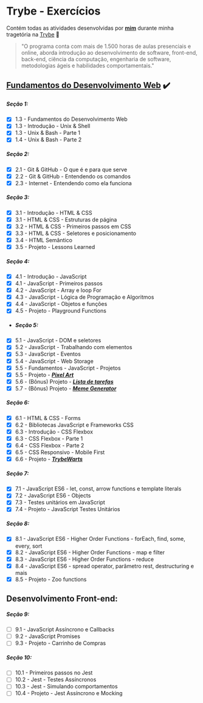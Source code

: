 # Trybe - Exercícios

Contém todas as atividades desenvolvidas por __[mim](https://www.linkedin.com/in/allan-ikeda/)__ durante minha tragetória na [Trybe](https://www.betrybe.com/) :rocket:


>"O programa conta com mais de 1.500 horas de aulas presenciais e online, aborda introdução ao desenvolvimento de software, front-end, back-end, ciência da computação, engenharia de software, metodologias ágeis e habilidades comportamentais."

##  __[Fundamentos do Desenvolvimento Web](https://github.com/AllanIkeda/trybe-exercicios/tree/main/fundamentos)__ ✔️

##### Seção 1:
- [X] 1.3 - Fundamentos do Desenvolvimento Web
- [X] 1.3 - Introdução - Unix & Shell
- [X] 1.3 - Unix & Bash - Parte 1
- [X] 1.4 - Unix & Bash - Parte 2

##### Seção 2:
- [X] 2.1 - Git & GitHub  - O que é e para que serve
- [X] 2.2 - Git & GitHub - Entendendo os comandos
- [X] 2.3 - Internet - Entendendo como ela funciona

##### Seção 3:
- [X] 3.1 - Introdução - HTML & CSS
- [X] 3.1 - HTML & CSS - Estruturas de página
- [X] 3.2 - HTML & CSS - Primeiros passos em CSS
- [X] 3.3 - HTML & CSS - Seletores e posicionamento
- [X] 3.4 - HTML Semântico
- [X] 3.5 - Projeto - Lessons Learned

##### Seção 4:
- [X] 4.1 - Introdução - JavaScript
- [X] 4.1 - JavaScript - Primeiros passos
- [X] 4.2 - JavaScript - Array e loop For
- [X] 4.3 - JavaScript - Lógica de Programação e Algoritmos
- [X] 4.4 - JavaScript - Objetos e funções
- [X] 4.5 - Projeto - Playground Functions

- ##### Seção 5:
- [X] 5.1 - JavaScript - DOM e seletores
- [X] 5.2 - JavaScript - Trabalhando com elementos
- [X] 5.3 - JavaScript - Eventos
- [X] 5.4 - JavaScript - Web Storage
- [X] 5.5 - Fundamentos - JavaScript - Projetos
- [X] 5.5 - Projeto - ___[Pixel Art](https://github.com/tryber/sd-027-a-project-pixels-art/tree/allan-ikeda-project-pixels-art)___
- [X] 5.6 - (Bônus) Projeto - ___[Lista de tarefas](https://github.com/tryber/sd-027-a-project-todo-list/tree/allan-ikeda-todo-list-project)___
- [X] 5.7 - (Bônus) Projeto - ___[Meme Generator](https://github.com/tryber/sd-027-a-project-meme-generator/tree/allan-ikeda-meme-generator-project)___

##### Seção 6:
- [X] 6.1 - HTML & CSS - Forms
- [X] 6.2 - Bibliotecas JavaScript e Frameworks CSS
- [X] 6.3 - Introdução - CSS Flexbox
- [X] 6.3 - CSS Flexbox - Parte 1
- [X] 6.4 - CSS Flexbox - Parte 2
- [X] 6.5 - CSS Responsivo - Mobile First
- [X] 6.6 - Projeto - ___[TrybeWarts](https://github.com/tryber/sd-027-a-project-trybewarts/tree/allan-ikeda-trybewarts)___

##### Seção 7:
- [X] 7.1 - JavaScript ES6 - let, const, arrow functions e template literals
- [X] 7.2 - JavaScript ES6 - Objects
- [X] 7.3 - Testes unitários em JavaScript
- [X] 7.4 - Projeto - JavaScript Testes Unitários

##### Seção 8:
- [X] 8.1 - JavaScript ES6 - Higher Order Functions - forEach, find, some, every, sort
- [X] 8.2 - JavaScript ES6 - Higher Order Functions - map e filter
- [x] 8.3 - JavaScript ES6 - Higher Order Functions - reduce
- [x] 8.4 - JavaScript ES6 - spread operator, parâmetro rest, destructuring e mais
- [X] 8.5 - Projeto - Zoo functions

## Desenvolvimento Front-end:

##### Seção 9:
- [ ] 9.1 - JavaScript Assíncrono e Callbacks
- [ ] 9.2 - JavaScript Promises
- [ ] 9.3 - Projeto - Carrinho de Compras

##### Seção 10:
- [ ] 10.1 - Primeiros passos no Jest
- [ ] 10.2 - Jest - Testes Assíncronos
- [ ] 10.3 - Jest - Simulando comportamentos
- [ ] 10.4 - Projeto - Jest Assíncrono e Mocking
